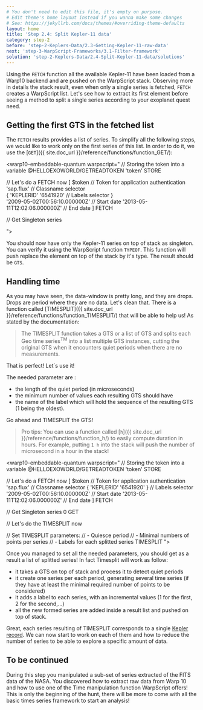 ```yaml
---
# You don't need to edit this file, it's empty on purpose.
# Edit theme's home layout instead if you wanna make some changes
# See: https://jekyllrb.com/docs/themes/#overriding-theme-defaults
layout: home
title: 'Step 2.4: Split Kepler-11 data'
category: step-2
before: 'step-2-Keplers-Data/2.3-Getting-Kepler-11-raw-data'
next: 'step-3-WarpScript-Frameworks/3.1-Filter-framework'
solution: 'step-2-Keplers-Data/2.4-Split-Kepler-11-data/solutions'
---
```


Using the `FETCH` function all the available Kepler-11 have been loaded from a Warp10 backend and are pushed on the WarpScript stack. Observing more in details the stack result, even when only a single series is fetched, `FETCH` creates a WarpScript list. Let's see how to extract its first element before seeing a method to split a single series according to your exoplanet quest need.

## Getting the first GTS in the fetched list

The `FETCH` results provides a list of series. To simplify all the following steps, we would like to work only on the first series of this list. In order to do it, we use the [`GET`]({{ site.doc_url }}/reference/functions/function_GET/): 


<warp10-embeddable-quantum warpscript="
// Storing the token into a variable
@HELLOEXOWORLD/GETREADTOKEN 'token' STORE 

// Let's do a FETCH now
[
    $token                          // Token for application authentication
    'sap.flux'                      // Classname selector                         
    { 
        'KEPLERID' '6541920'        // Labels selector
    }                              
    '2009-05-02T00:56:10.000000Z'   // Start date
    '2013-05-11T12:02:06.000000Z'   // End date
]
FETCH 

// Get Singleton series

">
</warp10-embeddable-quantum>

You should now have only the Kepler-11 series on top of stack as singleton. You can verify it using the WarpScript function `TYPEOF`. This function will push replace the element on top of the stack by it's type. The result should be `GTS`.  

## Handling time

As you may have seen, the data-window is pretty long, and they are drops. Drops are period where they are no data. Let's clean that. There is a function called [TIMESPLIT]({{ site.doc_url }}/reference/functions/function_TIMESPLIT/) that will be able to help us! As stated by the documentation:

> The TIMESPLIT function takes a GTS or a list of GTS and splits each Geo time series<sup>TM</sup> into a list multiple GTS instances, cutting the original GTS when it encounters quiet periods when there are no measurements.

That is perfect! Let´s use it!

The needed parameter are :

* the length of the quiet period (in microseconds)
* the minimum number of values each resulting GTS should have
* the name of the label which will hold the sequence of the resulting GTS (1 being the oldest).

Go ahead and TIMESPLIT the GTS!

> Pro tips: You can use a function called [`h`]({{ site.doc_url }}/reference/functions/function_h/) to easily compute duration in hours. For example, putting `1 h` into the stack will push the number of microsecond in a hour in the stack!

<warp10-embeddable-quantum warpscript="
// Storing the token into a variable
@HELLOEXOWORLD/GETREADTOKEN 'token' STORE 

// Let's do a FETCH now
[
    $token                          // Token for application authentication
    'sap.flux'                      // Classname selector
    { 'KEPLERID' '6541920' }        // Labels selector
    '2009-05-02T00:56:10.000000Z'   // Start date
    '2013-05-11T12:02:06.000000Z'   // End date
]
FETCH 

// Get Singleton series
0 GET

// Let's do the TIMESPLIT now

// Set TIMESPLIT parameters:
    // - Quiesce period
    // - Minimal numbers of points per series
    // - Labels for each splitted series
TIMESPLIT
">
</warp10-embeddable-quantum>


Once you managed to set all the needed parameters, you should get as a result a list of splitted series! In fact Timesplit will work as follow: 
- it takes a GTS on top of stack and process it to detect quiet periods
- it create one series per each period, generating several time series (if they have at least the minimal required number of points to be considered)
- it adds a label to each series, with an incremental values (1 for the first, 2 for the second,...) 
- all the new formed series are added inside a result list and pushed on top of stack.

Great, each series resulting of TIMESPLIT corresponds to a single [Kepler record](https://www.nasa.gov/mission_pages/kepler/overview/index.html). We can now start to work on each of them and how to reduce the number of series to be able to explore a specific amount of data.

## To be continued

During this step you manipulated a sub-set of series extracted of the FITS data of the NASA. You discovered how to extract raw data from Warp 10 and how to use one of the Time manipulation function WarpScript offers! This is only the beginning of the hunt, there will be more to come with all the basic times series framework to start an analysis!